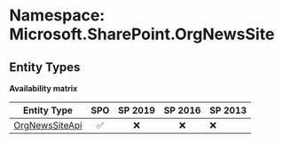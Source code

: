 # Namespace: Microsoft.SharePoint.OrgNewsSite

## Entity Types

**Availability matrix**

Entity Type | SPO | SP 2019 | SP 2016 | SP 2013
----------|:---:|:-------:|:-------:|:-------
[OrgNewsSiteApi](./EntityTypes/OrgNewsSiteApi.md) | ✅ | ❌ | ❌ | ❌

